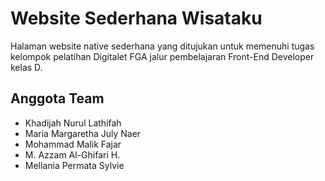 # Website Sederhana Wisataku

Halaman website native sederhana yang ditujukan untuk memenuhi tugas kelompok pelatihan Digitalet FGA jalur pembelajaran Front-End Developer kelas D.

## Anggota Team

- Khadijah Nurul Lathifah
- Maria Margaretha July Naer
- Mohammad Malik Fajar
- M. Azzam Al-Ghifari H.
- Mellania Permata Sylvie